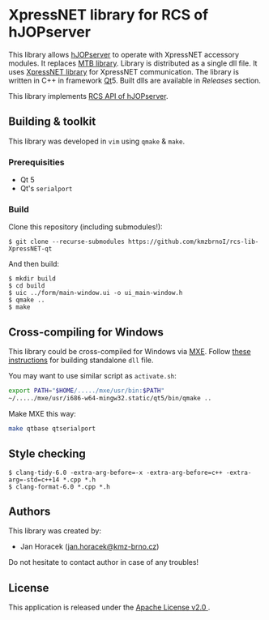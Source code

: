 # XpressNET library for RCS of hJOPserver

This library allows [hJOPserver](https://github.com/kmzbrnoI/hJOPserver) to
operate with XpressNET accessory modules. It replaces
[MTB library](https://github.com/kmzbrnoI/mtb-lib). Library is distributed as
a single dll file. It uses [XpressNET library](https://github.com/kmzbrnoI/xn-lib-cpp-qt)
for XpressNET communication. The library is written in C++ in framework
[Qt](https://www.qt.io/)5. Built dlls are available in *Releases* section.

This library implements
[RCS API of hJOPserver](https://github.com/kmzbrnoI/mtb-lib/wiki/api-specs).

## Building & toolkit

This library was developed in `vim` using `qmake` & `make`.

### Prerequisities

 * Qt 5
 * Qt's `serialport`

### Build

Clone this repository (including submodules!):

```
$ git clone --recurse-submodules https://github.com/kmzbrnoI/rcs-lib-XpressNET-qt
```

And then build:

```
$ mkdir build
$ cd build
$ uic ../form/main-window.ui -o ui_main-window.h
$ qmake ..
$ make
```

## Cross-compiling for Windows

This library could be cross-compiled for Windows via [MXE](https://mxe.cc/).
Follow [these instructions](https://stackoverflow.com/questions/14170590/building-qt-5-on-linux-for-windows)
for building standalone `dll` file.

You may want to use similar script as `activate.sh`:

```bash
export PATH="$HOME/...../mxe/usr/bin:$PATH"
~/...../mxe/usr/i686-w64-mingw32.static/qt5/bin/qmake ..
```

Make MXE this way:

```bash
make qtbase qtserialport
```

## Style checking

```
$ clang-tidy-6.0 -extra-arg-before=-x -extra-arg-before=c++ -extra-arg=-std=c++14 *.cpp *.h
$ clang-format-6.0 *.cpp *.h
```

## Authors

This library was created by:

 * Jan Horacek ([jan.horacek@kmz-brno.cz](mailto:jan.horacek@kmz-brno.cz))

Do not hesitate to contact author in case of any troubles!

## License

This application is released under the [Apache License v2.0
](https://www.apache.org/licenses/LICENSE-2.0).
